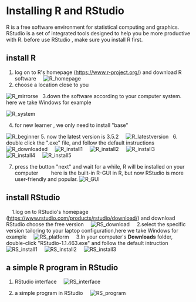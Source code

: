 
# Installing R and RStudio
R is a free software environment for statistical computing and graphics.
RStudio is a set of integrated tools designed to help you be more productive with R.
before use RStudio , make sure you install R first.
&nbsp;
&nbsp;
## install R 

1. log on to R's homepage (https://www.r-project.org/) and download R software
&nbsp;
&nbsp;
![R_homepage](https://github.com/trustxiaoqinwang/Microeconometrics_TA_Session/blob/master/Session1/Figures/R_homepage.png)
2. choose a location close to you
&nbsp;
&nbsp;

![R_mirrorse](https://github.com/trustxiaoqinwang/Microeconometrics_TA_Session/blob/master/Session1/Figures/R_mirrors.png)
&nbsp;
3.down the software according to your computer system. here we take Windows for example
&nbsp;
&nbsp;

![R_system](https://github.com/trustxiaoqinwang/Microeconometrics_TA_Session/blob/master/Session1/Figures/R_system.png)
&nbsp;

4. for new learner , we only need to install "base"
&nbsp;
&nbsp;

![R_beginner](https://github.com/trustxiaoqinwang/Microeconometrics_TA_Session/blob/master/Session1/Figures/R_beginner.png)
5. now the latest version is 3.5.2
&nbsp;
&nbsp;
![R_latestversion](https://github.com/trustxiaoqinwang/Microeconometrics_TA_Session/blob/master/Session1/Figures/R_latestversion.png)
&nbsp;
6. double click the ".exe" file, and follow the default instructions
&nbsp;
&nbsp;
![R_downloaded](https://github.com/trustxiaoqinwang/Microeconometrics_TA_Session/blob/master/Session1/Figures/R_downloaded.png)
&nbsp;
&nbsp;
![R_install1](https://github.com/trustxiaoqinwang/Microeconometrics_TA_Session/blob/master/Session1/Figures/R_install1.png)
&nbsp;
&nbsp;
![R_install2](https://github.com/trustxiaoqinwang/Microeconometrics_TA_Session/blob/master/Session1/Figures/R_install2.png)
&nbsp;
&nbsp;
![R_install3](https://github.com/trustxiaoqinwang/Microeconometrics_TA_Session/blob/master/Session1/Figures/R_install3.png)
&nbsp;
&nbsp;
![R_install4](https://github.com/trustxiaoqinwang/Microeconometrics_TA_Session/blob/master/Session1/Figures/R_install4.png)
&nbsp;
&nbsp;
![R_install5](https://github.com/trustxiaoqinwang/Microeconometrics_TA_Session/blob/master/Session1/Figures/R_install5.png)
&nbsp;
&nbsp;

7. press the button "next" and wait for a while, R will be installed on your computer
&nbsp;
&nbsp;
&nbsp;
&nbsp;
here is the built-in R-GUI in R, but now RStudio is more user-friendly and popular.
![R_GUI](https://github.com/trustxiaoqinwang/Microeconometrics_TA_Session/blob/master/Session1/Figures/R_GUI.png)

## install RStudio
&nbsp;
&nbsp;
1.log on to RStudio's homepage (https://www.rstudio.com/products/rstudio/download/) and download RStudio 
 choose the free version
&nbsp;
&nbsp;
![RS_download](https://github.com/trustxiaoqinwang/Microeconometrics_TA_Session/blob/master/Session1/Figures/RS_download.png)
&nbsp;
&nbsp;
2.select the specific version tailoring to your laptop configuration,here we take Windows for example
&nbsp;
&nbsp;
 ![RS_platform](https://github.com/trustxiaoqinwang/Microeconometrics_TA_Session/blob/master/Session1/Figures/RS_platform.png)
&nbsp;
&nbsp;
3.In your computer's **Downloads** folder, double-click "RStudio-1.1.463.exe" and follow the default intruction
&nbsp;
&nbsp;
![RS_install1](https://github.com/trustxiaoqinwang/Microeconometrics_TA_Session/blob/master/Session1/Figures/RS_install1.png)
&nbsp;
&nbsp;
![RS_install2](https://github.com/trustxiaoqinwang/Microeconometrics_TA_Session/blob/master/Session1/Figures/RS_install2.png)
&nbsp;
&nbsp;
![RS_install3](https://github.com/trustxiaoqinwang/Microeconometrics_TA_Session/blob/master/Session1/Figures/RS_install3.png)


##  a simple R program in RStudio
1. RStudio interface
&nbsp;
&nbsp;
![RS_interface](https://github.com/trustxiaoqinwang/Microeconometrics_TA_Session/blob/master/Session1/Figures/RS_interface.png)

2. a simple program in RStudio
&nbsp;
&nbsp;
![RS_program](https://github.com/trustxiaoqinwang/Microeconometrics_TA_Session/blob/master/Session1/Figures/RS_program.png)


